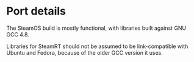 # Port details

The SteamOS build is mostly functional, with libraries built against
GNU GCC 4.8.

Libraries for SteamRT should not be assumed to be link-compatible
with Ubuntu and Fedora, because of the older GCC version it uses.
